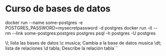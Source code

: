 # Curso de bases de datos

docker run --name some-postgres -e POSTGRES_PASSWORD=mysecretpassword -d postgres
docker run -it --rm --link some-postgres:postgres postgres psql -h postgres -U postgres


\l; lista las bases de datos
\c musica; Cambia a la base de datos musica
\dt; lista de relaciones
\d tabla; Describe la relación tabla```
